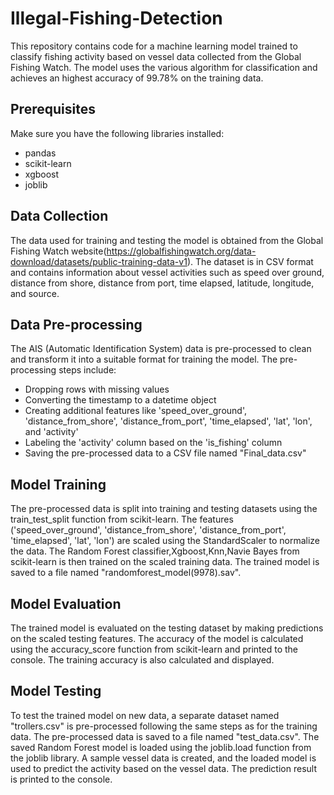 # Illegal-Fishing-Detection
This repository contains code for a machine learning model trained to classify fishing activity based on vessel data collected from the Global Fishing Watch. The model uses the various algorithm for classification and achieves an highest accuracy of 99.78% on the training data.
## Prerequisites
Make sure you have the following libraries installed:

* pandas
* scikit-learn
* xgboost
* joblib
## Data Collection
The data used for training and testing the model is obtained from the Global Fishing Watch website(https://globalfishingwatch.org/data-download/datasets/public-training-data-v1). The dataset is in CSV format and contains information about vessel activities such as speed over ground, distance from shore, distance from port, time elapsed, latitude, longitude, and source.
## Data Pre-processing
The AIS (Automatic Identification System) data is pre-processed to clean and transform it into a suitable format for training the model. The pre-processing steps include:

* Dropping rows with missing values
* Converting the timestamp to a datetime object
* Creating additional features like 'speed_over_ground', 'distance_from_shore', 'distance_from_port', 'time_elapsed', 'lat', 'lon', and 'activity'
* Labeling the 'activity' column based on the 'is_fishing' column
* Saving the pre-processed data to a CSV file named "Final_data.csv"

## Model Training
The pre-processed data is split into training and testing datasets using the train_test_split function from scikit-learn. The features ('speed_over_ground', 'distance_from_shore', 'distance_from_port', 'time_elapsed', 'lat', 'lon') are scaled using the StandardScaler to normalize the data. The Random Forest classifier,Xgboost,Knn,Navie Bayes from scikit-learn is then  trained on the scaled training data. The trained model is saved to a file named "randomforest_model(9978).sav".
## Model Evaluation
The trained model is evaluated on the testing dataset by making predictions on the scaled testing features. The accuracy of the model is calculated using the accuracy_score function from scikit-learn and printed to the console. The training accuracy is also calculated and displayed.
## Model Testing
To test the trained model on new data, a separate dataset named "trollers.csv" is pre-processed following the same steps as for the training data. The pre-processed data is saved to a file named "test_data.csv". The saved Random Forest model is loaded using the joblib.load function from the joblib library. A sample vessel data is created, and the loaded model is used to predict the activity based on the vessel data. The prediction result is printed to the console.

